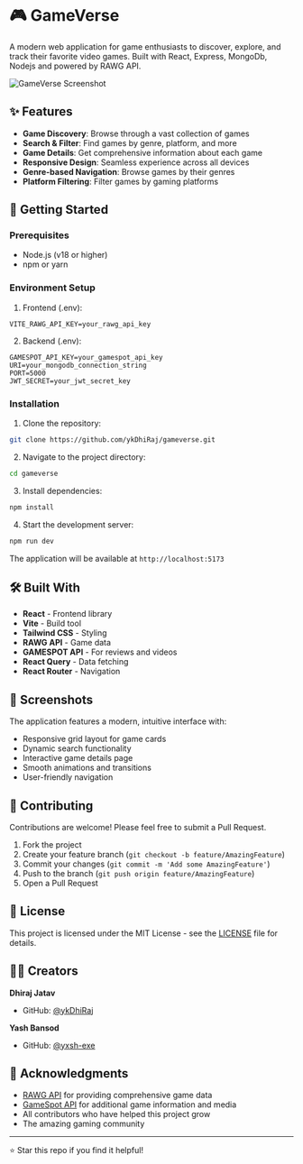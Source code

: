 # 🎮 GameVerse

A modern web application for game enthusiasts to discover, explore, and track their favorite video games. Built with React, Express, MongoDb, Nodejs and powered by RAWG API.

![GameVerse Screenshot](https://images.unsplash.com/photo-1542751371-adc38448a05e?auto=format&fit=crop&q=80&w=2070)

## ✨ Features

- **Game Discovery**: Browse through a vast collection of games
- **Search & Filter**: Find games by genre, platform, and more
- **Game Details**: Get comprehensive information about each game
- **Responsive Design**: Seamless experience across all devices
- **Genre-based Navigation**: Browse games by their genres
- **Platform Filtering**: Filter games by gaming platforms

## 🚀 Getting Started

### Prerequisites

- Node.js (v18 or higher)
- npm or yarn

### Environment Setup

1. Frontend (.env):
```env
VITE_RAWG_API_KEY=your_rawg_api_key
```

2. Backend (.env):
```env
GAMESPOT_API_KEY=your_gamespot_api_key
URI=your_mongodb_connection_string
PORT=5000
JWT_SECRET=your_jwt_secret_key
```

### Installation

1. Clone the repository:
```bash
git clone https://github.com/ykDhiRaj/gameverse.git
```

2. Navigate to the project directory:
```bash
cd gameverse
```

3. Install dependencies:
```bash
npm install
```

4. Start the development server:
```bash
npm run dev
```

The application will be available at `http://localhost:5173`

## 🛠️ Built With

- **React** - Frontend library
- **Vite** - Build tool
- **Tailwind CSS** - Styling
- **RAWG API** - Game data
- **GAMESPOT API** - For reviews and videos
- **React Query** - Data fetching
- **React Router** - Navigation

## 📱 Screenshots

The application features a modern, intuitive interface with:

- Responsive grid layout for game cards
- Dynamic search functionality
- Interactive game details page
- Smooth animations and transitions
- User-friendly navigation

## 🤝 Contributing

Contributions are welcome! Please feel free to submit a Pull Request.

1. Fork the project
2. Create your feature branch (`git checkout -b feature/AmazingFeature`)
3. Commit your changes (`git commit -m 'Add some AmazingFeature'`)
4. Push to the branch (`git push origin feature/AmazingFeature`)
5. Open a Pull Request

## 📝 License

This project is licensed under the MIT License - see the [LICENSE](LICENSE) file for details.

## 👨‍💻 Creators

**Dhiraj Jatav**
- GitHub: [@ykDhiRaj](https://github.com/ykDhiRaj)
 
**Yash Bansod**
- GitHub: [@yxsh-exe](https://github.com/yxsh-exe)

## 🙏 Acknowledgments

- [RAWG API](https://rawg.io/apidocs) for providing comprehensive game data
- [GameSpot API](https://www.gamespot.com/api/) for additional game information and media
- All contributors who have helped this project grow
- The amazing gaming community

---

⭐️ Star this repo if you find it helpful!
